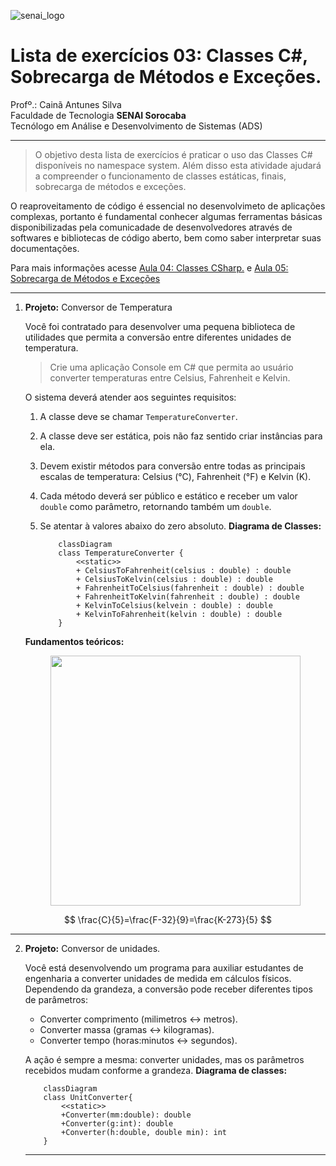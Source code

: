 ![senai_logo](https://transparencia.sp.senai.br/Content/img/logo-senai.png)

# Lista de exercícios 03: Classes C#, Sobrecarga de Métodos e Exceções.

Profº.: Cainã Antunes Silva  
Faculdade de Tecnologia **SENAI Sorocaba**  
Tecnólogo em Análise e Desenvolvimento de Sistemas (ADS)
___

> O objetivo desta lista de exercícios é praticar o uso das Classes C# disponíveis no namespace system. Além disso esta atividade ajudará a compreender o funcionamento de classes estáticas, finais, sobrecarga de métodos e exceções.  

O reaproveitamento de código é essencial no desenvolvimeto de aplicações complexas, portanto é fundamental conhecer algumas ferramentas  básicas disponibilizadas pela comunicadade de desenvolvedores através de softwares e bibliotecas de código aberto, bem como saber interpretar suas documentações.

Para mais informações acesse [Aula 04: Classes CSharp.](https://cainaantunes.notion.site/Aula-04-Classes-CSharp-245bde521b3b80ea8417d63cdb836d14?source=copy_link) e [Aula 05: Sobrecarga de Métodos e Exceções](https://cainaantunes.notion.site/Aula-05-Sobrecargas-de-m-todos-e-Exce-es-245bde521b3b80d8b8a8e21f472aad85?source=copy_link)

***

1. **Projeto:** Conversor de Temperatura
   
    Você foi contratado para desenvolver uma pequena biblioteca de utilidades que permita a conversão entre diferentes unidades de temperatura.
  
    > Crie uma aplicação Console em C# que permita ao usuário converter temperaturas entre Celsius, Fahrenheit e Kelvin.
    
    O sistema deverá atender aos seguintes requisitos:
    
    1. A classe deve se chamar `TemperatureConverter`.
    2. A classe deve ser estática, pois não faz sentido criar instâncias para ela.
    3. Devem existir métodos para conversão entre todas as principais escalas de temperatura: Celsius (°C), Fahrenheit (°F) e Kelvin (K).
    4. Cada método deverá ser público e estático e receber um valor `double` como parâmetro, retornando também um `double`.
    5. Se atentar à valores abaixo do zero absoluto.
    **Diagrama de Classes:**
    
        ```mermaid
            classDiagram
            class TemperatureConverter {
                <<static>>
                + CelsiusToFahrenheit(celsius : double) : double
                + CelsiusToKelvin(celsius : double) : double
                + FahrenheitToCelsius(fahrenheit : double) : double
                + FahrenheitToKelvin(fahrenheit : double) : double
                + KelvinToCelsius(kelvein : double) : double
                + KelvinToFahrenheit(kelvin : double) : double
            }
        ```
    
    **Fundamentos teóricos:**

    <p align="center">
        <img src="https://static.mundoeducacao.uol.com.br/mundoeducacao/2023/09/escalas-termometricas.jpg" width="400px">
    </p>

 $$
    \frac{C}{5}=\frac{F-32}{9}=\frac{K-273}{5}
 $$
***
2. **Projeto:** Conversor de unidades.
 
    Você está desenvolvendo um programa para auxiliar estudantes de engenharia a converter unidades de medida em cálculos físicos.
    Dependendo da grandeza, a conversão pode receber diferentes tipos de parâmetros:
    * Converter comprimento (milimetros ↔ metros).
    * Converter massa (gramas ↔ kilogramas).
    * Converter tempo (horas:minutos ↔ segundos).
    
    A ação é sempre a mesma: converter unidades, mas os parâmetros recebidos mudam conforme a grandeza.
    **Diagrama de classes:**
    ```mermaid
        classDiagram
        class UnitConverter{
            <<static>>
            +Converter(mm:double): double
            +Converter(g:int): double
            +Converter(h:double, double min): int
        }
    ```
    ***